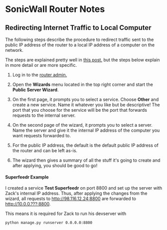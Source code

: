 # SonicWall Router Notes

## Redirecting Internet Traffic to Local Computer

The following steps describe the procedure to redirect traffic sent to the public IP
address of the router to a local IP address of a computer on the network.

The steps are explained pretty well in [this post.](http://www.firewalls.com/blog/sonicwall-open-ports/)
but the steps below explain in more detail or are more specific.

1. Log in to the [router admin.](http://10.0.0.1)

1. Open the **Wizards** menu located in the top right corner and start
   the **Public Server Wizard**.

1. On the first page, it prompts you to select a service. Choose **Other**
   and create a new service. Name it whatever you like but be descriptive!
   The port that you choose for the service will be the port that forwards
   requests to the internal server.

1. On the second page of the wizard, it prompts you to select a server.
   Name the server and give it the internal IP address of the computer
   you want requests forwarded to.

1. For the public IP address, the default is the default public IP address
   of the router and can be left as-is.

1. The wizard then gives a summary of all the stuff it's going to create
   and after applying, you should be good to go!

#### Superfeedr Example

I created a service **Test Superfeedr** on port 8800 and set up the server
with Zack's internal IP address. Thus, after applying the changes from the
wizard, all requests to http://98.116.12.24:8800 are forwarded to
http://10.0.0.???:8800.

This means it is required for Zack to run his devserver with

```bash
python manage.py runserver 0.0.0.0:8800
```
